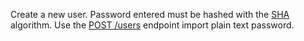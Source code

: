 Create a new user. Password entered must be hashed with the [SHA](https://en.wikipedia.org/wiki/Secure_Hash_Algorithm) algorithm. Use the [POST /users](/docs/server/users#usersCreate) endpoint import plain text password.
